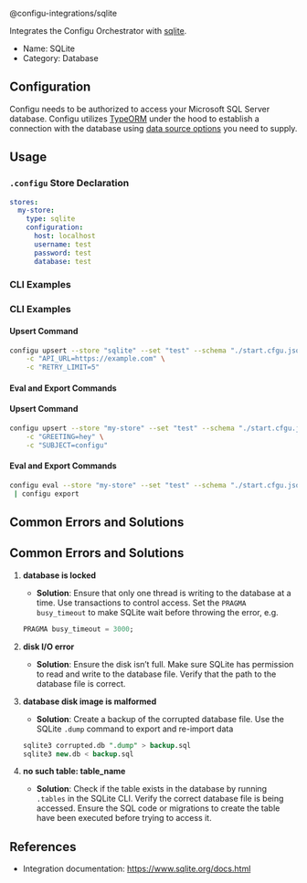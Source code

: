 @configu-integrations/sqlite

Integrates the Configu Orchestrator with [sqlite](https://www.sqlite.org/docs.html).

- Name: SQLite
- Category: Database

## Configuration

Configu needs to be authorized to access your Microsoft SQL Server database. Configu utilizes [TypeORM](https://typeorm.io) under the hood to establish a connection with the database using [data source options](https://typeorm.io/data-source-options#better-sqlite3-data-source-options) you need to supply.

## Usage

### `.configu` Store Declaration

```yaml
stores:
  my-store:
    type: sqlite
    configuration:
      host: localhost
      username: test
      password: test
      database: test
```
### CLI Examples
### **CLI Examples**
#### **Upsert Command**
```bash
configu upsert --store "sqlite" --set "test" --schema "./start.cfgu.json" \
    -c "API_URL=https://example.com" \
    -c "RETRY_LIMIT=5"
```

#### **Eval and Export Commands**
#### Upsert Command

```bash
configu upsert --store "my-store" --set "test" --schema "./start.cfgu.json" \
    -c "GREETING=hey" \
    -c "SUBJECT=configu"
```

#### Eval and Export Commands

```bash
configu eval --store "my-store" --set "test" --schema "./start.cfgu.json" \
 | configu export
```

## Common Errors and Solutions

## **Common Errors and Solutions**

1. **database is locked**
   - **Solution**: Ensure that only one thread is writing to the database at a time. Use transactions to control access. Set the `PRAGMA busy_timeout` to make SQLite wait before throwing the error, e.g.
    ```sql
    PRAGMA busy_timeout = 3000;
    ```

2. **disk I/O error**
   - **Solution**: Ensure the disk isn’t full. Make sure SQLite has permission to read and write to the database file. Verify that the path to the database file is correct.

3. **database disk image is malformed**
   - **Solution**: Create a backup of the corrupted database file. Use the SQLite `.dump` command to export and re-import data
    ```sql
    sqlite3 corrupted.db ".dump" > backup.sql
    sqlite3 new.db < backup.sql
    ```

4. **no such table: table_name**
   - **Solution**: Check if the table exists in the database by running `.tables` in the SQLite CLI. Verify the correct database file is being accessed. Ensure the SQL code or migrations to create the table have been executed before trying to access it.

## References
- Integration documentation: https://www.sqlite.org/docs.html
